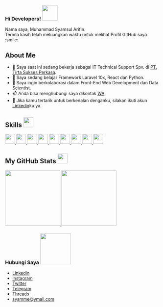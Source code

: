 <h3> Hi Developers! <img src = "https://raw.githubusercontent.com/MartinHeinz/MartinHeinz/master/wave.gif" width = 50px> </h3>
<p align='center'>
</p>
<div size='20px'>
Nama saya, Muhammad Syamsul Arifin.<br>
Terima kasih telah meluangkan waktu untuk melihat Profil GitHub saya :smile:
</div>

<h2> About Me </h2>

- 🔭 Saya saat ini sedang bekerja sebagai IT Technical Support Spv. di [PT. Tirta Sukses Perkasa](http://www.club.co.id/).
- 🌱 Saya sedang belajar Framework Laravel 10x, React dan Python.
- 👯 Saya ingin berkolaborasi dalam Front-End Web Development dan Data Scientist.
- 📫 Anda bisa menghubungi saya dikontak [WA](https://wa.me/6285290393699).
- 👋 Jika kamu tertarik untuk berkenalan denganku, silakan ikuti akun [Linkedin](linkedin.com/in/syamme)ku ya.

<h2> Skills <img src = "https://media2.giphy.com/media/QssGEmpkyEOhBCb7e1/giphy.gif?cid=ecf05e47a0n3gi1bfqntqmob8g9aid1oyj2wr3ds3mg700bl&rid=giphy.gif" width = 32px> </h2>
<a href= https://github.com/CodingWithLuis?tab=repositories&q=&type=&language=laravel&sort= > <img width ='32px' src ='https://raw.githubusercontent.com/rahulbanerjee26/githubAboutMeGenerator/main/icons/laravel.svg'> </a>
<a href= https://github.com/CodingWithLuis?tab=repositories&q=&type=&language=php&sort= > <img width ='32px' src ='https://raw.githubusercontent.com/rahulbanerjee26/githubAboutMeGenerator/main/icons/php.svg'> </a>
<a href= https://github.com/CodingWithLuis?tab=repositories&q=&type=&language=javascript&sort= > <img width ='32px' src ='https://raw.githubusercontent.com/rahulbanerjee26/githubAboutMeGenerator/main/icons/javascript.svg'> </a>
<a href= https://github.com/CodingWithLuis?tab=repositories&q=&type=&language=html&sort= > <img width ='32px' src ='https://raw.githubusercontent.com/rahulbanerjee26/githubAboutMeGenerator/main/icons/html.svg'> </a>
<a href= https://github.com/CodingWithLuis?tab=repositories&q=&type=&language=css&sort= > <img width ='32px' src ='https://raw.githubusercontent.com/rahulbanerjee26/githubAboutMeGenerator/main/icons/css.svg'> </a>
<a href= https://github.com/CodingWithLuis?tab=repositories&q=&type=&language=mysql&sort= > <img width ='32px' src ='https://raw.githubusercontent.com/rahulbanerjee26/githubAboutMeGenerator/main/icons/mysql.svg'> </a>
<a href= https://github.com/CodingWithLuis?tab=repositories&q=&type=&language=git&sort= > <img width ='32px' src ='https://raw.githubusercontent.com/rahulbanerjee26/githubAboutMeGenerator/main/icons/git.svg'> </a>
<a href= https://github.com/CodingWithLuis?tab=repositories&q=&type=&language=github&sort= > <img width ='32px' src ='https://raw.githubusercontent.com/rahulbanerjee26/githubAboutMeGenerator/main/icons/github.svg'> </a>
<a href= https://github.com/CodingWithLuis?tab=repositories&q=&type=&language=bootstrap&sort= > <img width ='32px' src ='https://raw.githubusercontent.com/rahulbanerjee26/githubAboutMeGenerator/main/icons/bootstrap.svg'> </a>

<p align="left">
<h2> My GitHub Stats <img src='https://media1.giphy.com/media/du3J3cXyzhj75IOgvA/giphy.gif?cid=ecf05e47x2g034i9pzwtzzsd3xgg2w9nr94t4tflbbgo3008&rid=giphy.gif' width='32px'> </h2>  
<a href="https://github.com/samery46">
<img height="180em" src="https://github-readme-stats-eight-theta.vercel.app/api?username=samery46&show_icons=true&theme=algolia&include_all_commits=true&count_private=true"/>
<img height="180em" src="https://github-readme-stats-eight-theta.vercel.app/api/top-langs/?username=samery46&layout=compact&langs_count=8&theme=algolia"/>
</a>
</p>

### Hubungi Saya <img src='https://raw.githubusercontent.com/ShahriarShafin/ShahriarShafin/main/Assets/handshake.gif' width="100px">
- <a href="https://linkedin.com/in/syamme/">LinkedIn</a>
- <a href="https://www.instagram.com/sam_ery">Instagram</a>
- <a href="https://twitter/Sam_Ery">Twitter</a>
- <a href="https://t.me/Sam_Ery">Telegram</a>
- <a href="https://www.threads.net/@sam_ery">Threads</a>
- syamme@ymail.com

<!--
**samery46/samery46** is a ✨ _special_ ✨ repository because its `README.md` (this file) appears on your GitHub profile.

Here are some ideas to get you started:

- 🔭 I’m currently working on ...
- 🌱 I’m currently learning ...
- 👯 I’m looking to collaborate on ...
- 🤔 I’m looking for help with ...
- 💬 Ask me about ...
- 📫 How to reach me: ...
- 😄 Pronouns: ...
- ⚡ Fun fact: ...
-->
